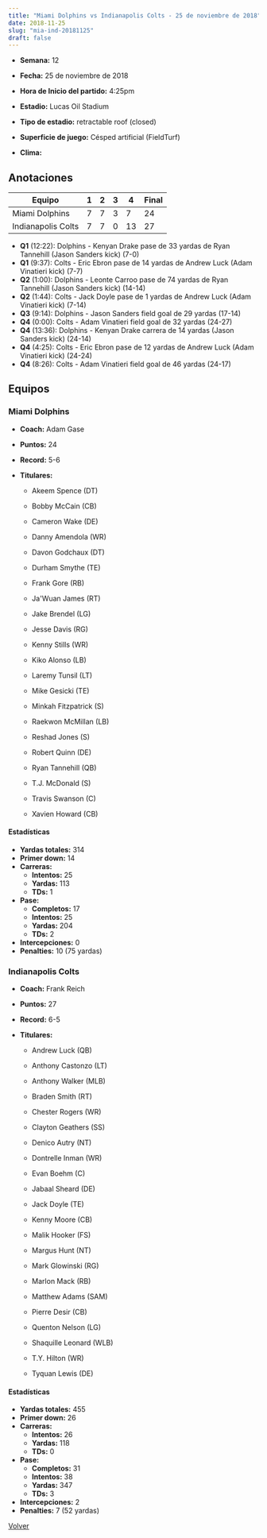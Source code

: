 ```yaml
---
title: "Miami Dolphins vs Indianapolis Colts - 25 de noviembre de 2018"
date: 2018-11-25
slug: "mia-ind-20181125"
draft: false
---
```


* **Semana:** 12
* **Fecha:** 25 de noviembre de 2018

* **Hora de Inicio del partido:** 4:25pm
* **Estadio:** Lucas Oil Stadium
* **Tipo de estadio:** retractable roof (closed)
* **Superficie de juego:** Césped artificial (FieldTurf)
* **Clima:** 





## Anotaciones
| Equipo | 1 | 2 | 3 | 4 | Final |
|--------|---|---|---|---|-------|
| Miami Dolphins  | 7 | 7 | 3 | 7  | 24 |
| Indianapolis Colts  | 7 | 7 | 0 | 13  | 27 |
* **Q1** (12:22): Dolphins - Kenyan Drake pase de 33 yardas de Ryan Tannehill (Jason Sanders kick) (7-0)
* **Q1** (9:37): Colts - Eric Ebron pase de 14 yardas de Andrew Luck (Adam Vinatieri kick) (7-7)
* **Q2** (1:00): Dolphins - Leonte Carroo pase de 74 yardas de Ryan Tannehill (Jason Sanders kick) (14-14)
* **Q2** (1:44): Colts - Jack Doyle pase de 1 yardas de Andrew Luck (Adam Vinatieri kick) (7-14)
* **Q3** (9:14): Dolphins - Jason Sanders field goal de 29 yardas (17-14)
* **Q4** (0:00): Colts - Adam Vinatieri field goal de 32 yardas (24-27)
* **Q4** (13:36): Dolphins - Kenyan Drake carrera de 14 yardas (Jason Sanders kick) (24-14)
* **Q4** (4:25): Colts - Eric Ebron pase de 12 yardas de Andrew Luck (Adam Vinatieri kick) (24-24)
* **Q4** (8:26): Colts - Adam Vinatieri field goal de 46 yardas (24-17)


## Equipos


### Miami Dolphins
* **Coach:** Adam Gase
* **Puntos:** 24
* **Record:** 5-6
* **Titulares:** 

  * Akeem Spence (DT) 

  * Bobby McCain (CB) 

  * Cameron Wake (DE) 

  * Danny Amendola (WR) 

  * Davon Godchaux (DT) 

  * Durham Smythe (TE) 

  * Frank Gore (RB) 

  * Ja'Wuan James (RT) 

  * Jake Brendel (LG) 

  * Jesse Davis (RG) 

  * Kenny Stills (WR) 

  * Kiko Alonso (LB) 

  * Laremy Tunsil (LT) 

  * Mike Gesicki (TE) 

  * Minkah Fitzpatrick (S) 

  * Raekwon McMillan (LB) 

  * Reshad Jones (S) 

  * Robert Quinn (DE) 

  * Ryan Tannehill (QB) 

  * T.J. McDonald (S) 

  * Travis Swanson (C) 

  * Xavien Howard (CB) 

#### Estadísticas
* **Yardas totales:** 314
* **Primer down:** 14
* **Carreras:**
  * **Intentos:** 25
  * **Yardas:** 113
  * **TDs:** 1
* **Pase:**
  * **Completos:** 17
  * **Intentos:** 25
  * **Yardas:** 204
  * **TDs:** 2
* **Intercepciones:** 0
* **Penalties:** 10 (75 yardas)

### Indianapolis Colts
* **Coach:** Frank Reich
* **Puntos:** 27
* **Record:** 6-5
* **Titulares:** 

  * Andrew Luck (QB) 

  * Anthony Castonzo (LT) 

  * Anthony Walker (MLB) 

  * Braden Smith (RT) 

  * Chester Rogers (WR) 

  * Clayton Geathers (SS) 

  * Denico Autry (NT) 

  * Dontrelle Inman (WR) 

  * Evan Boehm (C) 

  * Jabaal Sheard (DE) 

  * Jack Doyle (TE) 

  * Kenny Moore (CB) 

  * Malik Hooker (FS) 

  * Margus Hunt (NT) 

  * Mark Glowinski (RG) 

  * Marlon Mack (RB) 

  * Matthew Adams (SAM) 

  * Pierre Desir (CB) 

  * Quenton Nelson (LG) 

  * Shaquille Leonard (WLB) 

  * T.Y. Hilton (WR) 

  * Tyquan Lewis (DE) 

#### Estadísticas
* **Yardas totales:** 455
* **Primer down:** 26
* **Carreras:**
  * **Intentos:** 26
  * **Yardas:** 118
  * **TDs:** 0
* **Pase:**
  * **Completos:** 31
  * **Intentos:** 38
  * **Yardas:** 347
  * **TDs:** 3
* **Intercepciones:** 2
* **Penalties:** 7 (52 yardas)


[Volver](/historia/2018)
